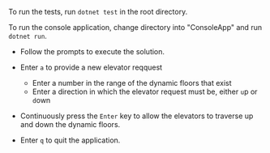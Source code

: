 To run the tests, run `dotnet test` in the root directory.

To run the console application, change directory into "ConsoleApp" and run `dotnet run`.
  - Follow the prompts to execute the solution.
  - Enter `a` to provide a new elevator reqquest
      - Enter a number in the range of the dynamic floors that exist
      - Enter a direction in which the elevator request must be, either `u`p or `d`own
   
  - Continuously press the `Enter` key to allow the elevators to traverse up and down the dynamic floors.

  - Enter `q` to quit the application.
   
  
